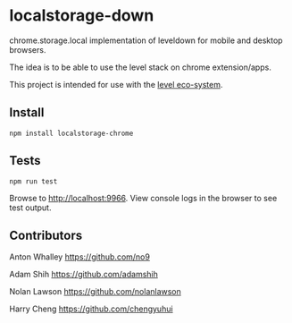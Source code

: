 # localstorage-down

chrome.storage.local implementation of leveldown for mobile and desktop browsers.

The idea is to be able to use the level stack on chrome extension/apps.

This project is intended for use with the [level eco-system](https://github.com/level/).

## Install

```
npm install localstorage-chrome
```

## Tests

```
npm run test
```

Browse to [http://localhost:9966](http://localhost:9966).
View console logs in the browser to see test output.

##  Contributors

Anton Whalley https://github.com/no9

Adam Shih https://github.com/adamshih

Nolan Lawson https://github.com/nolanlawson

Harry Cheng https://github.com/chengyuhui
